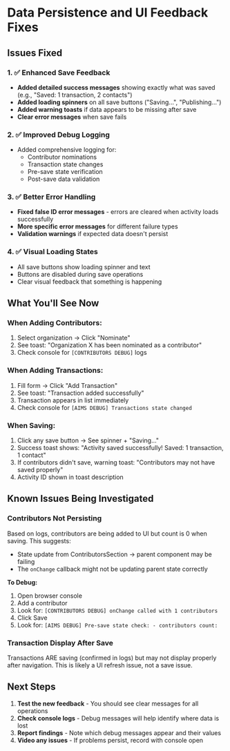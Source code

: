 # Data Persistence and UI Feedback Fixes

## Issues Fixed

### 1. ✅ Enhanced Save Feedback
- **Added detailed success messages** showing exactly what was saved (e.g., "Saved: 1 transaction, 2 contacts")
- **Added loading spinners** on all save buttons ("Saving...", "Publishing...")
- **Added warning toasts** if data appears to be missing after save
- **Clear error messages** when save fails

### 2. ✅ Improved Debug Logging
- Added comprehensive logging for:
  - Contributor nominations
  - Transaction state changes
  - Pre-save state verification
  - Post-save data validation

### 3. ✅ Better Error Handling
- **Fixed false ID error messages** - errors are cleared when activity loads successfully
- **More specific error messages** for different failure types
- **Validation warnings** if expected data doesn't persist

### 4. ✅ Visual Loading States
- All save buttons show loading spinner and text
- Buttons are disabled during save operations
- Clear visual feedback that something is happening

## What You'll See Now

### When Adding Contributors:
1. Select organization → Click "Nominate"
2. See toast: "Organization X has been nominated as a contributor"
3. Check console for `[CONTRIBUTORS DEBUG]` logs

### When Adding Transactions:
1. Fill form → Click "Add Transaction"
2. See toast: "Transaction added successfully"
3. Transaction appears in list immediately
4. Check console for `[AIMS DEBUG] Transactions state changed`

### When Saving:
1. Click any save button → See spinner + "Saving..."
2. Success toast shows: "Activity saved successfully! Saved: 1 transaction, 1 contact"
3. If contributors didn't save, warning toast: "Contributors may not have saved properly"
4. Activity ID shown in toast description

## Known Issues Being Investigated

### Contributors Not Persisting
Based on logs, contributors are being added to UI but count is 0 when saving. This suggests:
- State update from ContributorsSection → parent component may be failing
- The `onChange` callback might not be updating parent state correctly

**To Debug:**
1. Open browser console
2. Add a contributor
3. Look for: `[CONTRIBUTORS DEBUG] onChange called with 1 contributors`
4. Click Save
5. Look for: `[AIMS DEBUG] Pre-save state check: - contributors count:`

### Transaction Display After Save
Transactions ARE saving (confirmed in logs) but may not display properly after navigation. This is likely a UI refresh issue, not a save issue.

## Next Steps

1. **Test the new feedback** - You should see clear messages for all operations
2. **Check console logs** - Debug messages will help identify where data is lost
3. **Report findings** - Note which debug messages appear and their values
4. **Video any issues** - If problems persist, record with console open 